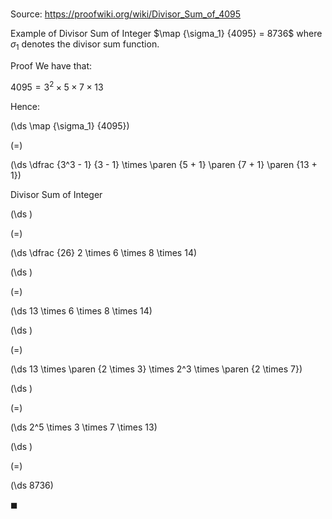# 

Source: https://proofwiki.org/wiki/Divisor_Sum_of_4095

Example of Divisor Sum of Integer
$\map {\sigma_1} {4095} = 8736$
where $\sigma_1$ denotes the divisor sum function.


Proof
We have that:

$4095 = 3^2 \times 5 \times 7 \times 13$

Hence:














\(\ds \map {\sigma_1} {4095}\)

\(=\)







\(\ds \dfrac {3^3 - 1} {3 - 1} \times \paren {5 + 1} \paren {7 + 1} \paren {13 + 1}\)





Divisor Sum of Integer














\(\ds \)

\(=\)







\(\ds \dfrac {26} 2 \times 6 \times 8 \times 14\)




















\(\ds \)

\(=\)







\(\ds 13 \times 6 \times 8 \times 14\)




















\(\ds \)

\(=\)







\(\ds 13 \times \paren {2 \times 3} \times 2^3 \times \paren {2 \times 7}\)




















\(\ds \)

\(=\)







\(\ds 2^5 \times 3 \times 7 \times 13\)




















\(\ds \)

\(=\)







\(\ds 8736\)









$\blacksquare$






